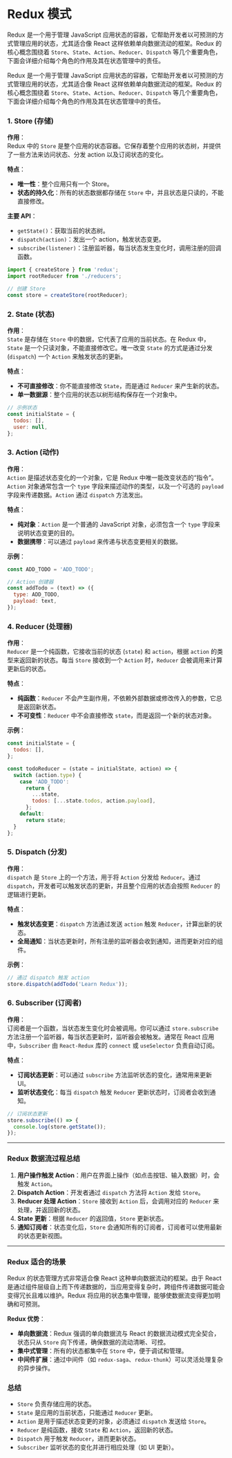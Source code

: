 # Redux 模式

Redux 是一个用于管理 JavaScript 应用状态的容器，它帮助开发者以可预测的方式管理应用的状态，尤其适合像 React 这样依赖单向数据流动的框架。Redux 的核心概念围绕着 `Store`、`State`、`Action`、`Reducer`、`Dispatch` 等几个重要角色，下面会详细介绍每个角色的作用及其在状态管理中的责任。

Redux 是一个用于管理 JavaScript 应用状态的容器，它帮助开发者以可预测的方式管理应用的状态，尤其适合像 React 这样依赖单向数据流动的框架。Redux 的核心概念围绕着 `Store`、`State`、`Action`、`Reducer`、`Dispatch` 等几个重要角色，下面会详细介绍每个角色的作用及其在状态管理中的责任。

### 1. **Store (存储)**

**作用**：  
Redux 中的 `Store` 是整个应用的状态容器。它保存着整个应用的状态树，并提供了一些方法来访问状态、分发 action 以及订阅状态的变化。

**特点**：
- **唯一性**：整个应用只有一个 Store。
- **状态的持久化**：所有的状态数据都存储在 `Store` 中，并且状态是只读的，不能直接修改。

**主要 API**：
- `getState()`：获取当前的状态树。
- `dispatch(action)`：发出一个 action，触发状态变更。
- `subscribe(listener)`：注册监听器，每当状态发生变化时，调用注册的回调函数。

```javascript
import { createStore } from 'redux';
import rootReducer from './reducers';

// 创建 Store
const store = createStore(rootReducer);
```

### 2. **State (状态)**

**作用**：  
`State` 是存储在 `Store` 中的数据，它代表了应用的当前状态。在 Redux 中，`State` 是一个只读对象，不能直接修改它。唯一改变 `State` 的方式是通过分发 (`dispatch`) 一个 `Action` 来触发状态的更新。

**特点**：
- **不可直接修改**：你不能直接修改 `State`，而是通过 `Reducer` 来产生新的状态。
- **单一数据源**：整个应用的状态以树形结构保存在一个对象中。

```javascript
// 示例状态
const initialState = {
  todos: [],
  user: null,
};
```

### 3. **Action (动作)**

**作用**：  
`Action` 是描述状态变化的一个对象，它是 Redux 中唯一能改变状态的“指令”。`Action` 对象通常包含一个 `type` 字段来描述动作的类型，以及一个可选的 `payload` 字段来传递数据。`Action` 通过 `dispatch` 方法发出。

**特点**：
- **纯对象**：`Action` 是一个普通的 JavaScript 对象，必须包含一个 `type` 字段来说明状态变更的目的。
- **数据携带**：可以通过 `payload` 来传递与状态变更相关的数据。

**示例**：
```javascript
const ADD_TODO = 'ADD_TODO';

// Action 创建器
const addTodo = (text) => ({
  type: ADD_TODO,
  payload: text,
});
```

### 4. **Reducer (处理器)**

**作用**：  
`Reducer` 是一个纯函数，它接收当前的状态 (`state`) 和 `action`，根据 `action` 的类型来返回新的状态。每当 `Store` 接收到一个 `Action` 时，`Reducer` 会被调用来计算更新后的状态。

**特点**：
- **纯函数**：`Reducer` 不会产生副作用，不依赖外部数据或修改传入的参数，它总是返回新状态。
- **不可变性**：`Reducer` 中不会直接修改 `state`，而是返回一个新的状态对象。

**示例**：
```javascript
const initialState = {
  todos: [],
};

const todoReducer = (state = initialState, action) => {
  switch (action.type) {
    case 'ADD_TODO':
      return {
        ...state,
        todos: [...state.todos, action.payload],
      };
    default:
      return state;
  }
};
```

### 5. **Dispatch (分发)**

**作用**：  
`dispatch` 是 `Store` 上的一个方法，用于将 `Action` 分发给 `Reducer`。通过 `dispatch`，开发者可以触发状态的更新，并且整个应用的状态会按照 `Reducer` 的逻辑进行更新。

**特点**：
- **触发状态变更**：`dispatch` 方法通过发送 `action` 触发 `Reducer`，计算出新的状态。
- **全局通知**：当状态更新时，所有注册的监听器会收到通知，进而更新对应的组件。

**示例**：
```javascript
// 通过 dispatch 触发 action
store.dispatch(addTodo('Learn Redux'));
```

### 6. **Subscriber (订阅者)**

**作用**：  
订阅者是一个函数，当状态发生变化时会被调用。你可以通过 `store.subscribe` 方法注册一个监听器，每当状态更新时，监听器会被触发。通常在 React 应用中，`Subscriber` 由 `React-Redux` 库的 `connect` 或 `useSelector` 负责自动订阅。

**特点**：
- **订阅状态更新**：可以通过 `subscribe` 方法监听状态的变化，通常用来更新 UI。
- **监听状态变化**：每当 `dispatch` 触发 `Reducer` 更新状态时，订阅者会收到通知。

```javascript
// 订阅状态更新
store.subscribe(() => {
  console.log(store.getState());
});
```

---

### **Redux 数据流过程总结**

1. **用户操作触发 Action**：用户在界面上操作（如点击按钮、输入数据）时，会触发 `Action`。
2. **Dispatch Action**：开发者通过 `dispatch` 方法将 `Action` 发给 `Store`。
3. **Reducer 处理 Action**：`Store` 接收到 `Action` 后，会调用对应的 `Reducer` 来处理，并返回新的状态。
4. **State 更新**：根据 `Reducer` 的返回值，`Store` 更新状态。
5. **通知订阅者**：状态变化后，`Store` 会通知所有的订阅者，订阅者可以使用最新的状态更新视图。

---

### **Redux 适合的场景**

Redux 的状态管理方式非常适合像 React 这种单向数据流动的框架。由于 React 是通过组件层级自上而下传递数据的，当应用变得复杂时，跨组件传递数据可能会变得冗长且难以维护。Redux 将应用的状态集中管理，能够使数据流变得更加明确和可预测。

**Redux 优势**：
- **单向数据流**：Redux 强调的单向数据流与 React 的数据流动模式完全契合，状态只从 `Store` 向下传递，确保数据的流动清晰、可控。
- **集中式管理**：所有的状态都集中在 `Store` 中，便于调试和管理。
- **中间件扩展**：通过中间件（如 `redux-saga`、`redux-thunk`）可以灵活处理复杂的异步操作。

### **总结**

- `Store` 负责存储应用的状态。
- `State` 是应用的当前状态，只能通过 `Reducer` 更新。
- `Action` 是用于描述状态变更的对象，必须通过 `dispatch` 发送给 `Store`。
- `Reducer` 是纯函数，接收 `State` 和 `Action`，返回新的状态。
- `Dispatch` 用于触发 `Reducer`，进而更新状态。
- `Subscriber` 监听状态的变化并进行相应处理（如 UI 更新）。